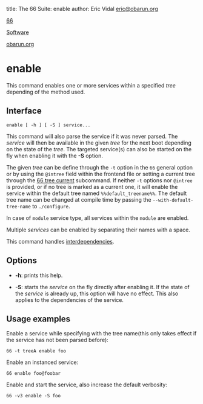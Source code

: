 title: The 66 Suite: enable
author: Eric Vidal <eric@obarun.org>

[66](index.html)

[Software](https://web.obarun.org/software)

[obarun.org](https://web.obarun.org)

# enable

This command enables one or more services within a specified *tree* depending of the method used.

## Interface

```
enable [ -h ] [ -S ] service...
```

This command will also parse the service if it was never parsed. The *service* will then be available in the given *tree* for the next boot depending on the state of the *tree*. The targeted service(s) can also be started on the fly when enabling it with the **-S** option.

The given *tree* can be define through the `-t` option in the `66` general option or by using the `@intree` field within the frontend file or setting a current tree through the [66 tree current](66-tree.html#current) subcommand. If neither `-t` options nor `@intree` is provided, or if no tree is marked as a current one, it will enable the service within the default tree named `%%default_treename%%`. The default tree name can be changed at compile time by passing the `--with-default-tree-name` to `./configure`.

In case of `module` service type, all services within the `module` are enabled.

Multiple *services* can be enabled by separating their names with a space.

This command handles [interdependencies](66.html#handling-dependencies).

## Options

- **-h**: prints this help.

- **-S**: starts the *service* on the fly directly after enabling it. If the state of the *service* is already up, this option will have no effect. This also applies to the dependencies of the service.

## Usage examples

Enable a service while specifying with the tree name(this only takes effect if the service has not been parsed before):

```
66 -t treeA enable foo
```

Enable an instanced service:

```
66 enable foo@foobar
```

Enable and start the service, also increase the default verbosity:

```
66 -v3 enable -S foo
```


